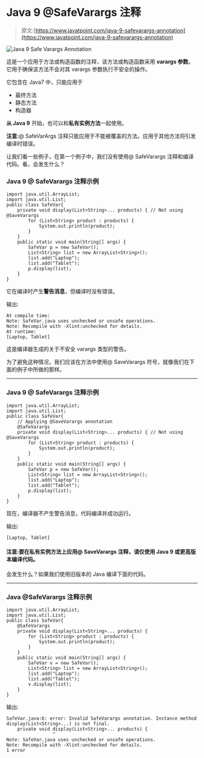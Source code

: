 # Java 9 @SafeVarargs 注释

> 原文:[https://www.javatpoint.com/java-9-safevarargs-annotation](https://www.javatpoint.com/java-9-safevarargs-annotation)

![Java 9 Safe Varargs Annotation](../Images/4ff6d2f69afdb1932fe3f43037abdabb.png)

这是一个应用于方法或构造函数的注释，该方法或构造函数采用 **varargs 参数**。它用于确保该方法不会对其 varargs 参数执行不安全的操作。

它包含在 Java7 中，只能应用于

*   最终方法
*   静态方法
*   构造器

**从 Java 9** 开始，也可以和**私有实例方法**一起使用。

**注意:**@ SafeVarArgs 注释只能应用于不能被覆盖的方法。应用于其他方法将引发编译时错误。

让我们看一些例子，在第一个例子中，我们没有使用@ SafeVarargs 注释和编译代码。看，会发生什么？

### Java 9 @ SafeVarargs 注释示例

```
import java.util.ArrayList;
import java.util.List;
public class SafeVar{
	private void display(List<String>... products) { // Not using @SaveVarargs
		for (List<String> product : products) {
			System.out.println(product);
		}
	}
	public static void main(String[] args) {
		SafeVar p = new SafeVar();
		List<String> list = new ArrayList<String>();
		list.add("Laptop");
		list.add("Tablet");
		p.display(list);
	}	
}

```

它在编译时产生**警告消息**，但编译时没有错误。

输出:

```
At compile time:
Note: SafeVar.java uses unchecked or unsafe operations.
Note: Recompile with -Xlint:unchecked for details.
At runtime:
[Laptop, Tablet]

```

这是编译器生成的关于不安全 varargs 类型的警告。

为了避免这种情况，我们应该在方法中使用@ SaveVarargs 符号，就像我们在下面的例子中所做的那样。

* * *

### Java 9 @ SafeVarargs 注释示例

```
import java.util.ArrayList;
import java.util.List;
public class SafeVar{
	// Applying @SaveVarargs annotation
	@SafeVarargs
	private void display(List<String>... products) { // Not using @SaveVarargs
		for (List<String> product : products) {
			System.out.println(product);
		}
	}
	public static void main(String[] args) {
		SafeVar p = new SafeVar();
		List<String> list = new ArrayList<String>();
		list.add("Laptop");
		list.add("Tablet");
		p.display(list);
	}	
}

```

现在，编译器不产生警告消息，代码编译并成功运行。

输出:

```
[Laptop, Tablet]

```

#### 注意:要在私有实例方法上应用@ SaveVarargs 注释，请仅使用 Java 9 或更高版本编译代码。

会发生什么？如果我们使用旧版本的 Java 编译下面的代码。

* * *

### Java @SafeVarargs 注释示例

```
import java.util.ArrayList;
import java.util.List;
public class SafeVar{	
	@SafeVarargs
	private void display(List<String>... products) {
		for (List<String> product : products) {
			System.out.println(product);
		}
	}
	public static void main(String[] args) {
		SafeVar v = new SafeVar();
		List<String> list = new ArrayList<String>();
		list.add("Laptop");
		list.add("Tablet");
		v.display(list);
	}	
}

```

输出:

```
SafeVar.java:6: error: Invalid SafeVarargs annotation. Instance method display(List<String>...) is not final.
	private void display(List<String>... products) {
	             ^
Note: SafeVar.java uses unchecked or unsafe operations.
Note: Recompile with -Xlint:unchecked for details.
1 error

```